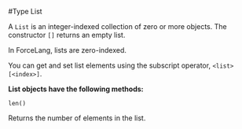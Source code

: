 #Type List

A `List` is an integer-indexed collection of zero or more objects. The constructor `[]` returns an empty list.

In ForceLang, lists are zero-indexed.

You can get and set list elements using the subscript operator, `<list>[<index>]`.

**List objects have the following methods:**

`len()`

Returns the number of elements in the list.
